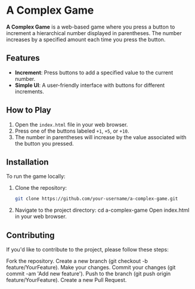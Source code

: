# A Complex Game

**A Complex Game** is a web-based game where you press a button to increment a hierarchical number displayed in parentheses. The number increases by a specified amount each time you press the button.

## Features

- **Increment**: Press buttons to add a specified value to the current number.
- **Simple UI**: A user-friendly interface with buttons for different increments.

## How to Play

1. Open the `index.html` file in your web browser.
2. Press one of the buttons labeled `+1`, `+5`, or `+10`.
3. The number in parentheses will increase by the value associated with the button you pressed.

## Installation

To run the game locally:

1. Clone the repository:
   ```sh
   git clone https://github.com/your-username/a-complex-game.git
2. Navigate to the project directory:
cd a-complex-game
Open index.html in your web browser.

## Contributing
If you'd like to contribute to the project, please follow these steps:

Fork the repository.
Create a new branch (git checkout -b feature/YourFeature).
Make your changes.
Commit your changes (git commit -am 'Add new feature').
Push to the branch (git push origin feature/YourFeature).
Create a new Pull Request.
